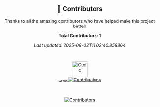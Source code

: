 
<div align="center">
  <h2>🤝 Contributors</h2>
  <p>Thanks to all the amazing contributors who have helped make this project better!</p>
  
  <p align="center">
    <strong>Total Contributors: 1</strong>
  </p>
  
  <p align="center">
    <em>Last updated: 2025-08-02T11:02:40.858864</em>
  </p>
  
  <br />
  
  <p align="center">
    
<a href="https://github.com/Ctoic">
  <img src="https://avatars.githubusercontent.com/u/90936436?v=4" width="50px;" alt="Ctoic"/>
  <br />
  <sub><b>Ctoic</b></sub>
</a>
<a href="https://github.com/Ctoic" title="Contributions">
  <img src="https://img.shields.io/badge/Contributions-402-blue?style=flat-square" alt="Contributions"/>
</a>
  </p>
  
  <br />
  
  <p align="center">
    <a href="https://github.com/ctoic/Ctoic/graphs/contributors">
      <img src="https://contrib.rocks/image?repo=ctoic/Ctoic" alt="Contributors" />
    </a>
  </p>
</div>
